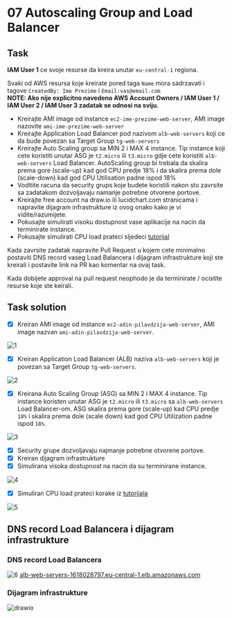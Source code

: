 # 07 Autoscaling Group and Load Balancer 

## Task

**IAM User 1** ce svoje resurse da kreira unutar `eu-central-1` regiona.  

Svaki od AWS resursa koje kreirate pored taga `Name` mora sadrzavati i tagove `CreatedBy: Ime Prezime` i `Email:vas@email.com`  
**NOTE: Ako nije explicitno navedeno AWS Account Owners / IAM User 1 / IAM User 2 / IAM User 3 zadatak se odnosi na sviju.**

*   Kreirajte AMI image od instance `ec2-ime-prezime-web-server`, AMI image nazovite `ami-ime-prezime-web-server`
*   Kreirajte Application Load Balancer pod nazivom `alb-web-servers` koji ce da bude povezan sa Target Group `tg-web-servers`
*   Kreirajte Auto Scaling group sa MIN 2 i MAX 4 instance. Tip instance koji cete koristiti unutar ASG je `t2.micro` ili `t3.micro` gdje cete koristiti `alb-web-servers` Load Balancer. AutoScaling group bi trebala da skalira prema gore (scale-up) kad god CPU predje 18% i da skalira prema dole (scale-down) kad god CPU Utilisation padne ispod 18%
*   Voditite racuna da security grups koje budete koristili nakon sto zavrsite sa zadatakom dozvoljavaju namanje potrebne otvorene portove.
*   Kreirajte free account na draw.io ili lucidchart.com stranicama i napravite dijagram infrastrukture iz ovog onako kako je vi vidite/razumijete.
*   Pokusajte simulirati visoku dostupnost vase aplikacije na nacin da terminirate instance.
*   Pokusajte simulirati CPU load prateci sljedeci [tutorijal](https://www.wellarchitectedlabs.com/performance-efficiency/100_labs/100_monitoring_linux_ec2_cloudwatch/5_generating_load/)

Kada zavrsite zadatak napravite Pull Request u kojem cete minimalno postaviti DNS record vaseg Load Balancera i dijagram infrastrukture koji ste kreirali i postavite link na PR kao komentar na ovaj task.

Kada dobijete approval na pull request neophodo je da terminirate / ocistite resurse koje ste keirali.

## Task solution

- [x] Kreiran AMI image od instance `ec2-adin-pilavdzija-web-server`, AMI image nazvan `ami-adin-pilavdzija-web-server`.

![1](https://user-images.githubusercontent.com/65655945/233834143-98c231f8-a130-412c-9504-e592dd397f62.png)

- [x] Kreiran Application Load Balancer (ALB) naziva `alb-web-servers` koji je povezan sa Target Group `tg-web-servers`.

![2](https://user-images.githubusercontent.com/65655945/233834193-16d09fd5-e8dd-4f29-a413-69b624291659.png)

- [x] Kreirana Auto Scaling Group (ASG) sa MIN 2 i MAX 4 instance. Tip instance koristen unutar ASG je `t2.micro` ili `t3.micro` sa `alb-web-servers` Load Balancer-om. ASG  skalira prema gore (scale-up) kad CPU predje `18%` i skalira prema dole (scale down) kad god CPU Utilization padne ispod `18%`.

![3](https://user-images.githubusercontent.com/65655945/233834208-284b56f1-7a1b-4e1b-ab20-1911c6006614.png)

- [x] Security grupe dozvoljavaju najmanje potrebne otvorene portove.
- [x] Kreiran dijagram infrastrukture
- [x] Simulirana visoka dostupnost na nacin da su terminirane instance.

![4](https://user-images.githubusercontent.com/65655945/233834221-cf41ed5d-e20a-4771-bd37-9084db933b41.png)

- [x] Simuliran CPU load prateci korake iz [tutorijala](https://www.wellarchitectedlabs.com/performance-efficiency/100_labs/100_monitoring_linux_ec2_cloudwatch/5_generating_load/)

![5](https://user-images.githubusercontent.com/65655945/233834244-4c1821a3-05b0-4ddc-b199-232df934a843.png)

## DNS record Load Balancera i dijagram infrastrukture

### DNS record Load Balancera
![6](https://user-images.githubusercontent.com/65655945/233834271-746522bc-d647-4c94-84e7-4e2af3ee0b61.png)
[alb-web-servers-1618028797.eu-central-1.elb.amazonaws.com](alb-web-servers-1618028797.eu-central-1.elb.amazonaws.com)

### Dijagram infrastrukture
![drawio](https://user-images.githubusercontent.com/65655945/233834284-e27feb48-ddf5-434c-8e54-f82cc5c139ce.jpg)
